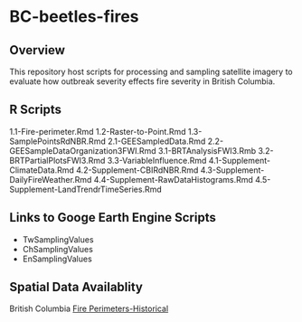 # BC-beetles-fires

## Overview
This repository host scripts for processing and sampling satellite imagery to evaluate how outbreak severity effects fire severity in British Columbia.

## R Scripts

1.1-Fire-perimeter.Rmd
1.2-Raster-to-Point.Rmd
1.3-SamplePointsRdNBR.Rmd
2.1-GEESampledData.Rmd
2.2-GEESampleDataOrganization3FWI.Rmd
3.1-BRTAnalysisFWI3.Rmb
3.2-BRTPartialPlotsFWI3.Rmd
3.3-VariableInfluence.Rmd
4.1-Supplement-ClimateData.Rmd
4.2-Supplement-CBIRdNBR.Rmd
4.3-Supplement-DailyFireWeather.Rmd
4.4-Supplement-RawDataHistograms.Rmd
4.5-Supplement-LandTrendrTimeSeries.Rmd


## Links to Googe Earth Engine Scripts

* TwSamplingValues
* ChSamplingValues
* EnSamplingValues




## Spatial Data Availablity

British Columbia [Fire Perimeters-Historical](https://catalogue.data.gov.bc.ca/dataset/fire-perimeters-historical) 